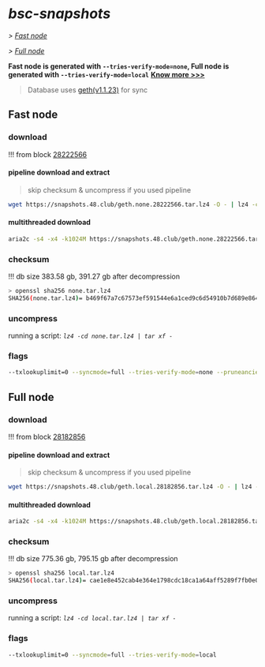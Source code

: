 # *bsc-snapshots*


*\> [Fast node](#fast-node)*

*\> [Full node](#full-node)*

**Fast node is generated with `--tries-verify-mode=none`, Full node is generated with `--tries-verify-mode=local`**
**[Know more >>>](https://github.com/bnb-chain/bsc/pull/926)**

> Database uses [geth(v1.1.23)](https://github.com/bnb-chain/bsc/releases/tag/v1.1.23) for sync


## Fast node

### download

<!-- begin_none -->

!!! from block [28222566](https://bscscan.com/block/28222566)

#### pipeline download and extract
> skip checksum & uncompress if you used pipeline
```bash
wget https://snapshots.48.club/geth.none.28222566.tar.lz4 -O - | lz4 -cd | tar xf -
```

#### multithreaded download

```bash
aria2c -s4 -x4 -k1024M https://snapshots.48.club/geth.none.28222566.tar.lz4 -o none.tar.lz4
```


### checksum

!!! db size 383.58 gb, 391.27 gb after decompression
```bash
> openssl sha256 none.tar.lz4
SHA256(none.tar.lz4)= b469f67a7c67573ef591544e6a1ced9c6d54910b7d689e8642736fa0467fb494
```

<!-- end_none -->

### uncompress


running a script: _`lz4 -cd none.tar.lz4 | tar xf -`_


### flags


```bash
--txlookuplimit=0 --syncmode=full --tries-verify-mode=none --pruneancient=true --diffblock=5000
```


## Full node


### download

<!-- begin_local -->

!!! from block [28182856](https://bscscan.com/block/28182856)

#### pipeline download and extract
> skip checksum & uncompress if you used pipeline
```bash
wget https://snapshots.48.club/geth.local.28182856.tar.lz4 -O - | lz4 -cd | tar xf -
```

#### multithreaded download

```bash
aria2c -s4 -x4 -k1024M https://snapshots.48.club/geth.local.28182856.tar.lz4 -o local.tar.lz4
```


### checksum

!!! db size 775.36 gb, 795.15 gb after decompression
```bash
> openssl sha256 local.tar.lz4
SHA256(local.tar.lz4)= cae1e8e452cab4e364e1798cdc18ca1a64aff5289f7fb0e0f366847f5bfae7a9
```

<!-- end_local -->


### uncompress


running a script: _`lz4 -cd local.tar.lz4 | tar xf -`_


### flags


```bash
--txlookuplimit=0 --syncmode=full --tries-verify-mode=local
```
